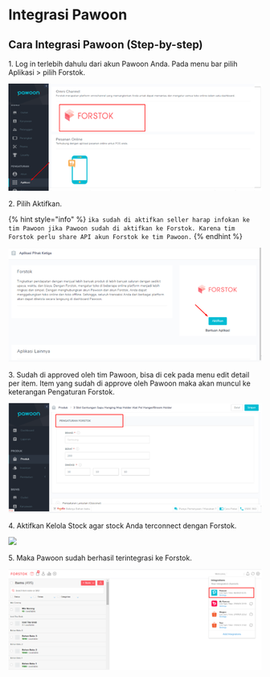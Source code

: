# Integrasi Pawoon

## Cara Integrasi Pawoon (Step-by-step)

1\. Log in terlebih dahulu dari akun Pawoon Anda. Pada menu bar pilih Aplikasi > pilih Forstok.

![](<../../../.gitbook/assets/image (2) (1).png>)

2\. Pilih Aktifkan.

{% hint style="info" %}
`ika sudah di aktifkan seller harap infokan ke tim Pawoon jika Pawoon sudah di aktifkan ke Forstok. Karena tim Forstok perlu share API akun Forstok ke tim Pawoon.`
{% endhint %}

![](<../../../.gitbook/assets/image (131).png>)

3\. Sudah di approved oleh tim Pawoon, bisa di cek pada menu edit detail per item. Item yang sudah di approve oleh Pawoon maka akan muncul ke keterangan Pengaturan Forstok.

![](<../../../.gitbook/assets/image (226).png>)

4\. Aktifkan Kelola Stock agar stock Anda terconnect dengan Forstok.

![](https://s3.amazonaws.com/cdn.freshdesk.com/data/helpdesk/attachments/production/48083730172/original/CkjOMP6fgMShgUZEekvudiaWFJL99H-XcA.png?1611763015)

5\. Maka Pawoon sudah berhasil terintegrasi ke Forstok.

![](<../../../.gitbook/assets/image (156).png>)

